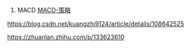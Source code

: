 1. MACD
[MACD-策略](https://blog.csdn.net/dreamchina8888/article/details/106223774?utm_source=app&app_version=4.10.0&utm_source=app)

https://blog.csdn.net/kuangzhi9124/article/details/108642525

https://zhuanlan.zhihu.com/p/133623610